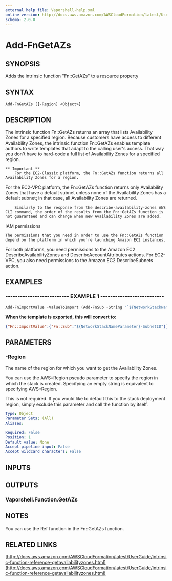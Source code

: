 ```yaml
---
external help file: Vaporshell-help.xml
online version: http://docs.aws.amazon.com/AWSCloudFormation/latest/UserGuide/intrinsic-function-reference-getavailabilityzones.html
schema: 2.0.0
---
```


# Add-FnGetAZs

## SYNOPSIS
Adds the intrinsic function "Fn::GetAZs" to a resource property

## SYNTAX

```
Add-FnGetAZs [[-Region] <Object>]
```

## DESCRIPTION
The intrinsic function Fn::GetAZs returns an array that lists Availability Zones for a specified region.
Because customers have access to different Availability Zones, the intrinsic function Fn::GetAZs enables template authors to write templates that adapt to the calling user's access.
That way you don't have to hard-code a full list of Availability Zones for a specified region.

    ** Important **
        For the EC2-Classic platform, the Fn::GetAZs function returns all Availability Zones for a region.
For the EC2-VPC platform, the Fn::GetAZs function returns only Availability Zones that have a default subnet unless none of the Availability Zones has a default subnet; in that case, all Availability Zones are returned.
        
        Similarly to the response from the describe-availability-zones AWS CLI command, the order of the results from the Fn::GetAZs function is not guaranteed and can change when new Availability Zones are added.

IAM permissions

    The permissions that you need in order to use the Fn::GetAZs function depend on the platform in which you're launching Amazon EC2 instances.
For both platforms, you need permissions to the Amazon EC2 DescribeAvailabilityZones and DescribeAccountAttributes actions.
For EC2-VPC, you also need permissions to the Amazon EC2 DescribeSubnets action.

## EXAMPLES

### -------------------------- EXAMPLE 1 --------------------------
```powershell
Add-FnImportValue -ValueToImport (Add-FnSub -String "`${NetworkStackNameParameter}-SubnetID")
```

**When the template is exported, this will convert to:** 
```json
{"Fn::ImportValue":{"Fn::Sub":"${NetworkStackNameParameter}-SubnetID"}}
```

## PARAMETERS

### -Region
The name of the region for which you want to get the Availability Zones.

You can use the AWS::Region pseudo parameter to specify the region in which the stack is created.
Specifying an empty string is equivalent to specifying AWS::Region.

This is not required.
If you would like to default this to the stack deployment region, simply exclude this parameter and call the function by itself.

```yaml
Type: Object
Parameter Sets: (All)
Aliases: 

Required: False
Position: 1
Default value: None
Accept pipeline input: False
Accept wildcard characters: False
```

## INPUTS

## OUTPUTS

### Vaporshell.Function.GetAZs

## NOTES
You can use the Ref function in the Fn::GetAZs function.

## RELATED LINKS

[http://docs.aws.amazon.com/AWSCloudFormation/latest/UserGuide/intrinsic-function-reference-getavailabilityzones.html](http://docs.aws.amazon.com/AWSCloudFormation/latest/UserGuide/intrinsic-function-reference-getavailabilityzones.html)

